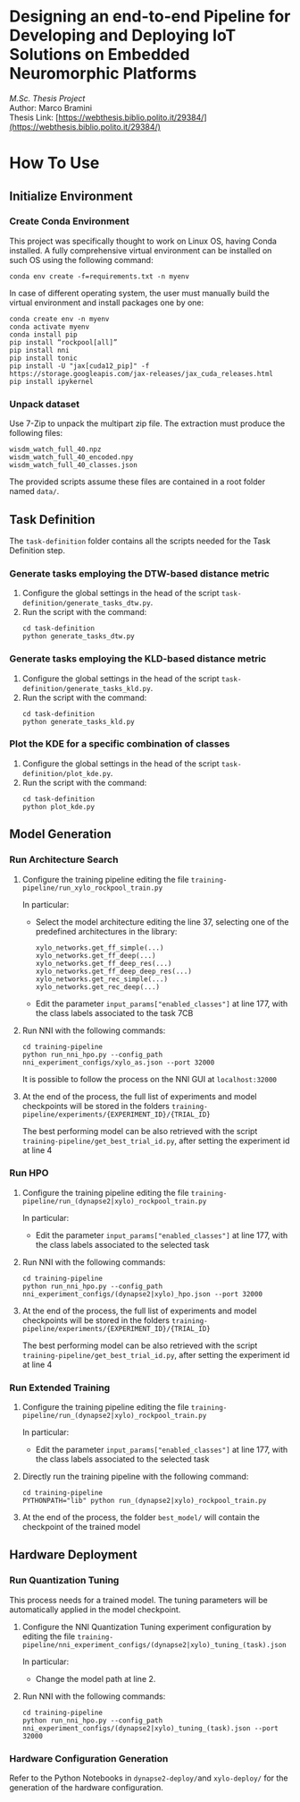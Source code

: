 # Designing an end-to-end Pipeline for Developing and Deploying IoT Solutions on Embedded Neuromorphic Platforms

*M.Sc. Thesis Project*  
Author: Marco Bramini  
Thesis Link: [https://webthesis.biblio.polito.it/29384/](https://webthesis.biblio.polito.it/29384/)

# How To Use
## Initialize Environment
### Create Conda Environment
This project was specifically thought to work on Linux OS, having Conda installed.
A fully comprehensive virtual environment can be installed on such OS using the following command:

```
conda env create -f=requirements.txt -n myenv
```

In case of different operating system, the user must manually build the virtual environment and install packages one by one:

```
conda create env -n myenv
conda activate myenv
conda install pip
pip install “rockpool[all]”
pip install nni
pip install tonic
pip install -U "jax[cuda12_pip]" -f https://storage.googleapis.com/jax-releases/jax_cuda_releases.html
pip install ipykernel
```

### Unpack dataset
Use 7-Zip to unpack the multipart zip file.
The extraction must produce the following files: 

```
wisdm_watch_full_40.npz
wisdm_watch_full_40_encoded.npy
wisdm_watch_full_40_classes.json
```

The provided scripts assume these files are contained in a root folder named `data/`.

## Task Definition
The `task-definition` folder contains all the scripts needed for the Task Definition step.

### Generate tasks employing the DTW-based distance metric
1. Configure the global settings in the head of the script `task-definition/generate_tasks_dtw.py`.
2. Run the script with the command:
    ```
    cd task-definition
    python generate_tasks_dtw.py
    ```

### Generate tasks employing the KLD-based distance metric
1. Configure the global settings in the head of the script `task-definition/generate_tasks_kld.py`.
2. Run the script with the command:
    ```
    cd task-definition
    python generate_tasks_kld.py
    ```

### Plot the KDE for a specific combination of classes
1. Configure the global settings in the head of the script `task-definition/plot_kde.py`.
2. Run the script with the command:
    ```
    cd task-definition
    python plot_kde.py
    ```

## Model Generation
### Run Architecture Search
1. Configure the training pipeline editing the file `training-pipeline/run_xylo_rockpool_train.py`  

    In particular:
    - Select the model architecture editing the line 37, selecting one of the predefined architectures in the library:
        ```
        xylo_networks.get_ff_simple(...)
        xylo_networks.get_ff_deep(...)
        xylo_networks.get_ff_deep_res(...)
        xylo_networks.get_ff_deep_deep_res(...)
        xylo_networks.get_rec_simple(...)
        xylo_networks.get_rec_deep(...)
        ```
    - Edit the parameter `input_params["enabled_classes"]` at line 177, with the class labels associated to the task 7CB

2. Run NNI with the following commands:

    ```
    cd training-pipeline
    python run_nni_hpo.py --config_path nni_experiment_configs/xylo_as.json --port 32000
    ```
    It is possible to follow the process on the NNI GUI at `localhost:32000`

3. At the end of the process, the full list of experiments and model checkpoints will be stored in the folders `training-pipeline/experiments/{EXPERIMENT_ID}/{TRIAL_ID}`  

    The best performing model can be also retrieved with the script `training-pipeline/get_best_trial_id.py`, after setting the experiment id at line 4

### Run HPO
1. Configure the training pipeline editing the file `training-pipeline/run_(dynapse2|xylo)_rockpool_train.py`  

    In particular:
    - Edit the parameter `input_params["enabled_classes"]` at line 177, with the class labels associated to the selected task

2. Run NNI with the following commands:

    ```
    cd training-pipeline
    python run_nni_hpo.py --config_path nni_experiment_configs/(dynapse2|xylo)_hpo.json --port 32000
    ```

3. At the end of the process, the full list of experiments and model checkpoints will be stored in the folders `training-pipeline/experiments/{EXPERIMENT_ID}/{TRIAL_ID}`  

    The best performing model can be also retrieved with the script `training-pipeline/get_best_trial_id.py`, after setting the experiment id at line 4

### Run Extended Training
1. Configure the training pipeline editing the file `training-pipeline/run_(dynapse2|xylo)_rockpool_train.py`  

    In particular:
    - Edit the parameter `input_params["enabled_classes"]` at line 177, with the class labels associated to the selected task

2. Directly run the training pipeline with the following command: 
    ```
    cd training-pipeline
    PYTHONPATH="lib" python run_(dynapse2|xylo)_rockpool_train.py
    ```
3. At the end of the process, the folder `best_model/` will contain the checkpoint of the trained model

## Hardware Deployment
### Run Quantization Tuning
This process needs for a trained model. The tuning parameters will be automatically applied in the model checkpoint.

1. Configure the NNI Quantization Tuning experiment configuration by editing the file `training-pipeline/nni_experiment_configs/(dynapse2|xylo)_tuning_(task).json`  

    In particular:
    - Change the model path at line 2.

2. Run NNI with the following commands:

    ```
    cd training-pipeline
    python run_nni_hpo.py --config_path nni_experiment_configs/(dynapse2|xylo)_tuning_(task).json --port 32000
    ```

### Hardware Configuration Generation
Refer to the Python Notebooks in `dynapse2-deploy/`and `xylo-deploy/` for the generation of the hardware configuration.
